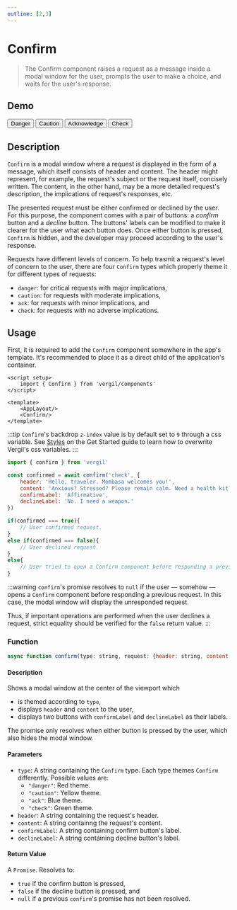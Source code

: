 ```yaml
---
outline: [2,3]
---
```


# Confirm

> The Confirm component raises a request as a message inside a modal window for the user, prompts the user to make a choice, and waits for the user's response.

## Demo

<script setup>
import { Confirm } from '@8ctavio/vergil/components'
import { confirm, toast } from '@8ctavio/vergil'

const requests = {
    danger: {
        header: 'Danger!',
        content: 'Lorem ipsum dolor sit amet, consectetur adipiscing elit. Fusce congue molestie sem ut sagittis.',
        confirmLabel: 'Confirm',
        declineLabel: 'Decline'
    },
    caution: {
        header: 'Caution!',
        content: 'Lorem ipsum dolor sit amet, consectetur adipiscing elit. Fusce congue molestie sem ut sagittis.',
        confirmLabel: 'Confirm',
        declineLabel: 'Decline'
    },
    ack: {
        header: 'Acknowledge',
        content: 'Lorem ipsum dolor sit amet, consectetur adipiscing elit. Fusce congue molestie sem ut sagittis.',
        confirmLabel: 'Confirm',
        declineLabel: 'Decline'
    },
    check: {
        header: 'Check',
        content: 'Lorem ipsum dolor sit amet, consectetur adipiscing elit. Fusce congue molestie sem ut sagittis.',
        confirmLabel: 'Confirm',
        declineLabel: 'Decline'
    }
}

const testConfirm = async (type) => {
    const confirmed = await confirm(type, requests[type])
    if(confirmed === true) toast('ok', 'Confirmed')
    else if(confirmed === false) toast('error', 'Declined')
    else toast('warn', "Crime doesn't pay")
}
</script>

<Demo>
    <div class="row">
        <button class="vp-btn" @click="testConfirm('danger')">Danger</button>
        <button class="vp-btn" @click="testConfirm('caution')">Caution</button>
        <button class="vp-btn" @click="testConfirm('ack')">Acknowledge</button>
        <button class="vp-btn" @click="testConfirm('check')">Check</button>
    </div>
</Demo>

## Description

`Confirm` is a modal window where a request is displayed in the form of a message, which itself consists of header and content. The header might represent, for example, the request's subject or the request itself, concisely written. The content, in the other hand, may be a more detailed request's description, the implications of request's responses, etc.

The presented request must be either confirmed or declined by the user. For this purpose, the component comes with a pair of buttons: a *confirm* button and a *decline* button. The buttons' labels can be modified to make it clearer for the user what each button does. Once either button is pressed, `Confirm` is hidden, and the developer may proceed according to the user's response.

Requests have different levels of concern. To help trasmit a request's level of concern to the user, there are four `Confirm` types which properly theme it for different types of requests:

- `danger`: for critical requests with major implications,
- `caution`: for requests with moderate implications,
- `ack`: for requests with minor implications, and
- `check`: for requests with no adverse implications.

## Usage

First, it is required to add the `Confirm` component somewhere in the app's template. It's recommended to place it as a direct child of the application's container.

```vue
<script setup>
    import { Confirm } from 'vergil/components'
</script>

<template>
    <AppLayout/>
    <Confirm/>
</template>
```
:::tip
`Confirm`'s backdrop `z-index` value is by default set to `9` through a css variable. See [Styles](/get-started.md#styles) on the Get Started guide to learn how to overwrite Vergil's css variables.
:::

```js
import { confirm } from 'vergil'

const confirmed = await confirm('check', {
    header: 'Hello, traveler. Mombasa welcomes you!',
    content: 'Anxious? Stressed? Please remain calm. Need a health kit?',
    confirmLabel: 'Affirmative',
    declineLabel: 'No. I need a weapon.'
})

if(confirmed === true){
    // User confirmed request.
}
else if(confirmed === false){
    // User declined request.
}
else{
    // User tried to open a Confirm component before responding a previous request.
}
```

:::warning
`confirm`'s promise resolves to `null` if the user — somehow — opens a `Confirm` component before responding a previous request. In this case, the modal window will display the unresponded request.

Thus, if important operations are performed when the user declines a request, strict equality should be verified for the `false` return value.
:::

### Function

```js
async function confirm(type: string, request: {header: string, content: string, confirmLabel: string = 'Aceptar', declineLabel: string = 'Cancelar'}): Promise<bool | null>
```

#### Description

Shows a modal window at the center of the viewport which
- is themed according to `type`,
- displays `header` and `content` to the user,
- displays two buttons with `confirmLabel` and `declineLabel` as their labels.

The promise only resolves when either button is pressed by the user, which also hides the modal window.

#### Parameters

- `type`: A string containing the `Confirm` type. Each type themes `Confirm` differently. Possible values are:
    - `"danger"`: Red theme.
    - `"caution"`: Yellow theme.
    - `"ack"`: Blue theme.
    - `"check"`: Green theme.
- `header`: A string containing the request's header.
- `content`: A string containng the request's content.
- `confirmLabel`: A string containing confirm button's label.
- `declineLabel`: A string containing decline button's label.

#### Return Value

A `Promise`. Resolves to: 
- `true` if the confirm button is pressed,
- `false` if the decline button is pressed, and
- `null` if a previous `confirm`'s promise has not been resolved.